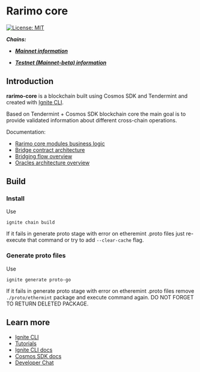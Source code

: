 # Rarimo core

[![License: MIT](https://img.shields.io/badge/License-MIT-yellow.svg)](https://opensource.org/licenses/MIT)


***Chains:***
* [***Mainnet information***](./docs/common/mainnet/001-mainnet.md)

* [***Testnet (Mainnet-beta) information***](./docs/common/testnet/001-testnet.md)

## Introduction

**rarimo-core** is a blockchain built using Cosmos SDK and Tendermint and created with [Ignite CLI](https://ignite.com/cli).

Based on Tendermint + Cosmos SDK blockchain core the main goal is to provide validated information about different cross-chain operations.

Documentation:
* [Rarimo core modules business logic](./x/README.md)
* [Bridge contract architecture](./docs/common/contracts/001-contracts.md)
* [Bridging flow overview](./docs/common/bridging/001-bridging.md)
* [Oracles architecture overview](./docs/common/oracles/001-oracles.md)

## Build

### Install

Use
```shell
ignite chain build
```

If it fails in generate proto stage with error on etheremint .proto files just re-execute that command or try to add `--clear-cache` flag.

### Generate proto files

Use
```shell
ignite generate proto-go
```

If it fails in generate proto stage with error on etheremint .proto files remove `./proto/ethermint` package and execute command again.
DO NOT FORGET TO RETURN DELETED PACKAGE.

## Learn more

- [Ignite CLI](https://ignite.com/cli)
- [Tutorials](https://docs.ignite.com/guide)
- [Ignite CLI docs](https://docs.ignite.com)
- [Cosmos SDK docs](https://docs.cosmos.network)
- [Developer Chat](https://discord.gg/ignite)
